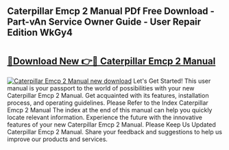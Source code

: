 ## Caterpillar Emcp 2 Manual PDf Free Download - Part-vAn Service Owner Guide - User Repair Edition WkGy4

# <h2><a href="http://bc67516.oget.top/?id=Caterpillar+Emcp+2+Manual">🔗Download New 👉🔴 Caterpillar Emcp 2 Manual</a></h2>

[![Caterpillar Emcp 2 Manual new download](https://i.imgur.com/5g1atiW.png)](http://bc67516.oget.top/?id=Caterpillar+Emcp+2+Manual)
Let's Get Started! This user manual is your passport to the world of possibilities with your new Caterpillar Emcp 2 Manual. Get acquainted with its features, installation process, and operating guidelines. Please Refer to the Index Caterpillar Emcp 2 Manual The index at the end of this manual can help you quickly locate relevant information. Experience the future with the innovative features of your new Caterpillar Emcp 2 Manual. Please Keep Us Updated Caterpillar Emcp 2 Manual. Share your feedback and suggestions to help us improve our products and services.
